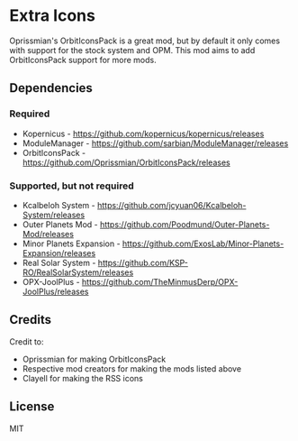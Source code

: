 # Extra Icons
Oprissmian's OrbitIconsPack is a great mod, but by default it only comes with support for the stock system and OPM. This mod aims to add OrbitIconsPack support for more mods.

## Dependencies

### Required
- Kopernicus - https://github.com/kopernicus/kopernicus/releases
- ModuleManager - https://github.com/sarbian/ModuleManager/releases
- OrbitIconsPack - https://github.com/Oprissmian/OrbitIconsPack/releases

### Supported, but not required

- Kcalbeloh System - https://github.com/jcyuan06/Kcalbeloh-System/releases
- Outer Planets Mod - https://github.com/Poodmund/Outer-Planets-Mod/releases
- Minor Planets Expansion - https://github.com/ExosLab/Minor-Planets-Expansion/releases
- Real Solar System - https://github.com/KSP-RO/RealSolarSystem/releases
- OPX-JoolPlus - https://github.com/TheMinmusDerp/OPX-JoolPlus/releases

## Credits
Credit to:
- Oprissmian for making OrbitIconsPack
- Respective mod creators for making the mods listed above
- Clayell for making the RSS icons

## License
MIT
